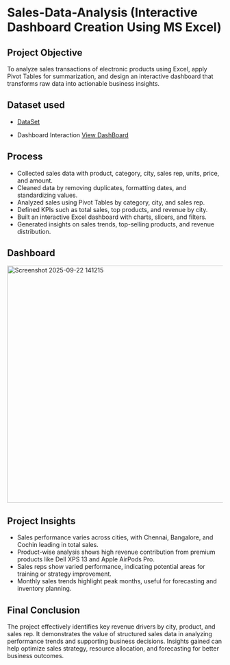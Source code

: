 # Sales-Data-Analysis (Interactive Dashboard Creation Using MS Excel)
## Project Objective
To analyze sales transactions of electronic products using Excel, apply Pivot Tables for summarization, and design an interactive dashboard that transforms raw data into actionable business insights.

## Dataset used
- <a href="https://github.com/AripalliChethan/Data-Analyis_Dashboard/blob/main/retail%20sales%20dataset.xlsx">DataSet</a>

- Dashboard Interaction <a href="https://github.com/AripalliChethan/Data-Analyis_Dashboard/blob/main/Screenshot%202025-09-22%20141215.png">View DashBoard</a>

## Process
- Collected sales data with product, category, city, sales rep, units, price, and amount.
- Cleaned data by removing duplicates, formatting dates, and standardizing values.
- Analyzed sales using Pivot Tables by category, city, and sales rep.
- Defined KPIs such as total sales, top products, and revenue by city.
- Built an interactive Excel dashboard with charts, slicers, and filters.
- Generated insights on sales trends, top-selling products, and revenue distribution.

## Dashboard
<img width="1857" height="553" alt="Screenshot 2025-09-22 141215" src="https://github.com/user-attachments/assets/e38b8615-4aa7-4672-8519-dc1b108df5fe" />

## Project Insights
- Sales performance varies across cities, with Chennai, Bangalore, and Cochin leading in total sales.
- Product-wise analysis shows high revenue contribution from premium products like Dell XPS 13 and Apple AirPods Pro.
- Sales reps show varied performance, indicating potential areas for training or strategy improvement.
- Monthly sales trends highlight peak months, useful for forecasting and inventory planning.

## Final Conclusion
The project effectively identifies key revenue drivers by city, product, and sales rep.
It demonstrates the value of structured sales data in analyzing performance trends and supporting business decisions.
Insights gained can help optimize sales strategy, resource allocation, and forecasting for better business outcomes.
